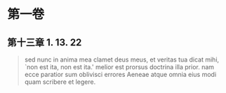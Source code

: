 # 第一卷
## 第十三章 1. 13. 22

> sed nunc in anima mea clamet deus meus, et veritas tua dicat mihi, `non est ita, non est ita.' melior est prorsus doctrina illa prior. nam ecce paratior sum oblivisci errores Aeneae atque omnia eius modi quam scribere et legere.